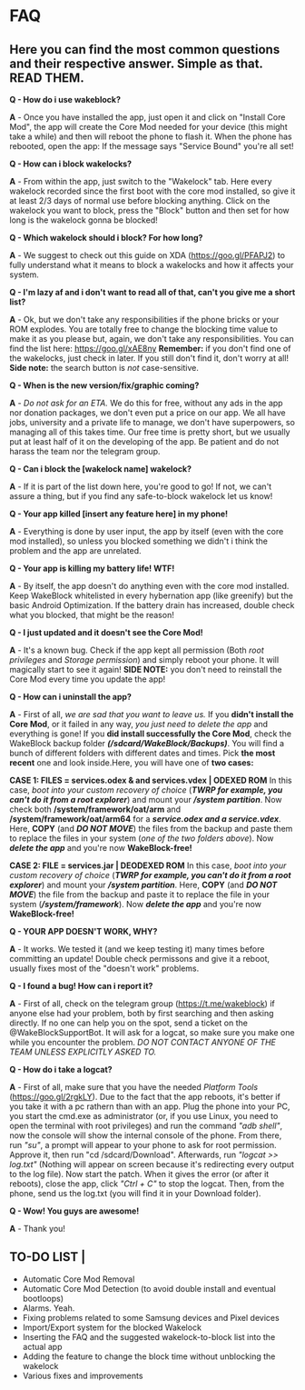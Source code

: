 # FAQ
## Here you can find the most common questions and their respective answer. Simple as that. READ THEM.

**Q - How do i use wakeblock?**

**A** - Once you have installed the app, just open it and click on "Install Core Mod", the app will create the Core Mod needed for your device (this might take a while) and then will reboot the phone to flash it. When the phone has rebooted, open the app: If the message says "Service Bound" you're all set!

**Q - How can i block wakelocks?**

**A** - From within the app, just switch to the "Wakelock" tab. Here every wakelock recorded since the first boot with the core mod installed, so give it at least 2/3 days of normal use before blocking anything. Click on the wakelock you want to block, press the "Block" button and then set for how long is the wakelock gonna be blocked!

**Q - Which wakelock should i block? For how long?**

**A** - We suggest to check out this guide on XDA (https://goo.gl/PFAPJ2) to fully understand what it means to block a wakelocks and how it affects your system. 

**Q - I'm lazy af and i don't want to read all of that, can't you give me a short list?**

**A** - Ok, but we don't take any responsibilities if the phone bricks or your ROM explodes. You are totally free to change the blocking time value to make it as you please but, again, we don't take any responsibilities. You can find the list here: https://goo.gl/xAE8ny **Remember:** if you don't find one of the wakelocks, just check in later. If you still don't find it, don't worry at all! **Side note:** the search button is _not_ case-sensitive.

**Q - When is the new version/fix/graphic coming?**

**A** - _Do not ask for an ETA._ We do this for free, without any ads in the app nor donation packages, we don't even put a price on our app. We all have jobs, university and a private life to manage, we don't have superpowers, so managing all of this takes time. Our free time is pretty short, but we usually put at least half of it on the developing of the app. Be patient and do not harass the team nor the telegram group.

**Q - Can i block the [wakelock name] wakelock?**

**A** - If it is part of the list down here, you're good to go! If not, we can't assure a thing, but if you find any safe-to-block wakelock let us know!

**Q - Your app killed [insert any feature here] in my phone!**

**A** - Everything is done by user input, the app by itself (even with the core mod installed), so unless you blocked something we didn't i think the problem and the app are unrelated.

**Q - Your app is killing my battery life! WTF!**

**A** - By itself, the app doesn't do anything even with the core mod installed. Keep WakeBlock whitelisted in every hybernation app (like greenify) but the basic Android Optimization. If the battery drain has increased, double check what you blocked, that might be the reason!

**Q - I just updated and it doesn't see the Core Mod!**

**A** - It's a known bug. Check if the app kept all permission (Both _root privileges_ and _Storage permission_) and simply reboot your phone. It will magically start to see it again! **SIDE NOTE:** you don't need to reinstall the Core Mod every time you update the app!

**Q - How can i uninstall the app?**

**A** - First of all, *we are sad that you want to leave us.* If you **didn't install the Core Mod**, or it failed in any way, *you just need to delete the app* and everything is gone! If you **did install successfully the Core Mod**, check the WakeBlock backup folder ***(/sdcard/WakeBlock/Backups)***. You will find a bunch of different folders with different dates and times. Pick **the most recent** one and look inside.Here, you will have one of **two cases:**

**CASE 1: FILES = services.odex & and services.vdex | ODEXED ROM**
In this case, *boot into your custom recovery of choice* (***TWRP for example, you can't do it from a root explorer***) and mount your ***/system partition***. Now check both **/system/framework/oat/arm** and **/system/framework/oat/arm64** for a ***service.odex and a service.vdex***. Here, **COPY** (and ***DO NOT MOVE***) the files from the backup and paste them to replace the files in your system (*one of the two folders above*). Now ***delete the app*** and you're now **WakeBlock-free!**

**CASE 2: FILE = services.jar | DEODEXED ROM**
In this case, *boot into your custom recovery of choice* (***TWRP for example, you can't do it from a root explorer***) and mount your ***/system partition***. Here, **COPY** (and ***DO NOT MOVE***) the file from the backup and paste it to replace the file in your system (***/system/framework***). Now ***delete the app*** and you're now **WakeBlock-free!**

**Q - YOUR APP DOESN'T WORK, WHY?**

**A** - It works. We tested it (and we keep testing it) many times before committing an update! Double check permissons and give it a reboot, usually fixes most of the "doesn't work" problems.


**Q - I found a bug! How can i report it?**

**A** - First of all, check on the telegram group (https://t.me/wakeblock) if anyone else had your problem, both by first searching and then asking directly. If no one can help you on the spot, send a ticket on the @WakeBlockSupportBot. It will ask for a logcat, so make sure you make one while you encounter the problem. _DO NOT CONTACT ANYONE OF THE TEAM UNLESS EXPLICITLY ASKED TO._

**Q - How do i take a logcat?**

**A** - First of all, make sure that you have the needed _Platform Tools_ (https://goo.gl/2rgkLY). Due to the fact that the app reboots, it's better if you take it with a pc rathern than with an app. Plug the phone into your PC, you start the cmd.exe as administrator (or, if you use Linux, you need to open the terminal with root privileges) and run the command _"adb shell"_, now the console will show the internal console of the phone. From there, run _"su"_, a prompt will appear to your phone to ask for root permission. Approve it, then run "cd /sdcard/Download". Afterwards, run _"logcat >> log.txt"_ (Nothing will appear on screen because it's redirecting every output to the log file). Now start the patch. When it gives the error (or after it reboots), close the app, click _"Ctrl + C"_ to stop the logcat. Then, from the phone, send us the log.txt (you will find it in your Download folder).

**Q - Wow! You guys are awesome!**

**A** - Thank you!

## TO-DO LIST | 
- Automatic Core Mod Removal
- Automatic Core Mod Detection (to avoid double install and eventual bootloops)
- Alarms. Yeah.
- Fixing problems related to some Samsung devices and Pixel devices
- Import/Export system for the blocked Wakelock
- Inserting the FAQ and the suggested wakelock-to-block list into the actual app
- Adding the feature to change the block time without unblocking the wakelock
- Various fixes and improvements
